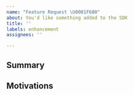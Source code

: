 ```yaml
---
name: "Feature Request \U0001F680"
about: You'd like something added to the SDK
title: ''
labels: enhancement
assignees: ''

---
```


<!--- Please fill out the template to the best of your ability -->

## Summary

<!-- Please describe what feature you would like added -->

## Motivations

<!-- Please explain what value this feature would add. E.g. what problem does it solve -->
